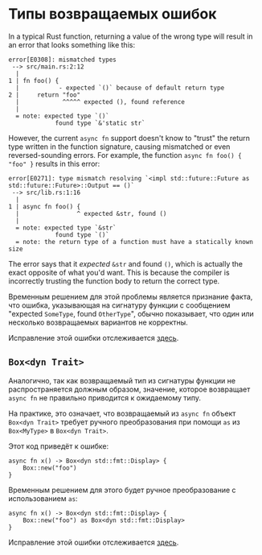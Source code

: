 # Типы возвращаемых ошибок

In a typical Rust function, returning a value of the wrong type will result
in an error that looks something like this:

```
error[E0308]: mismatched types
 --> src/main.rs:2:12
  |
1 | fn foo() {
  |           - expected `()` because of default return type
2 |     return "foo"
  |            ^^^^^ expected (), found reference
  |
  = note: expected type `()`
             found type `&'static str`
```

However, the current `async fn` support doesn't know to "trust" the return
type written in the function signature, causing mismatched or even
reversed-sounding errors. For example, the function
`async fn foo() { "foo" }` results in this error:

```
error[E0271]: type mismatch resolving `<impl std::future::Future as std::future::Future>::Output == ()`
 --> src/lib.rs:1:16
  |
1 | async fn foo() {
  |                ^ expected &str, found ()
  |
  = note: expected type `&str`
             found type `()`
  = note: the return type of a function must have a statically known size
```

The error says that it *expected* `&str` and found `()`,
which is actually the exact opposite of what you'd want. This is because the
compiler is incorrectly trusting the function body to return the correct type.

Временным решением для этой проблемы является признание 
факта, что ошибка, указывающая на сигнатуру функции с 
сообщением "expected `SomeType`, found 
`OtherType`", обычно показывает, что один или 
несколько возвращаемых вариантов не корректны.

Исправление этой ошибки отслеживается [здесь](https://github.com/rust-lang/rust/issues/54326).

## `Box<dyn Trait>`

Аналогично, так как возвращаемый тип из сигнатуры функции не 
распространяется должным образом, значение, которое 
возвращает `async fn` не правильно приводится к 
ожидаемому типу.

На практике, это означает, что возвращаемый из `async fn`
объект `Box<dyn Trait>` требует ручного 
преобразования при помощи `as` из 
`Box<MyType>` в `Box<dyn Trait>`.

Этот код приведёт к ошибке:

```
async fn x() -> Box<dyn std::fmt::Display> {
    Box::new("foo")
}
```

Временным решением для этого будет ручное преобразование с 
использованием `as`:

```
async fn x() -> Box<dyn std::fmt::Display> {
    Box::new("foo") as Box<dyn std::fmt::Display>
}
```

Исправление этой ошибки отслеживается [здесь](https://github.com/rust-lang/rust/issues/60424).
